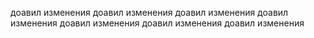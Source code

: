 доавил изменения
доавил изменения
доавил изменения
доавил изменения
доавил изменения
доавил изменения
доавил изменения
